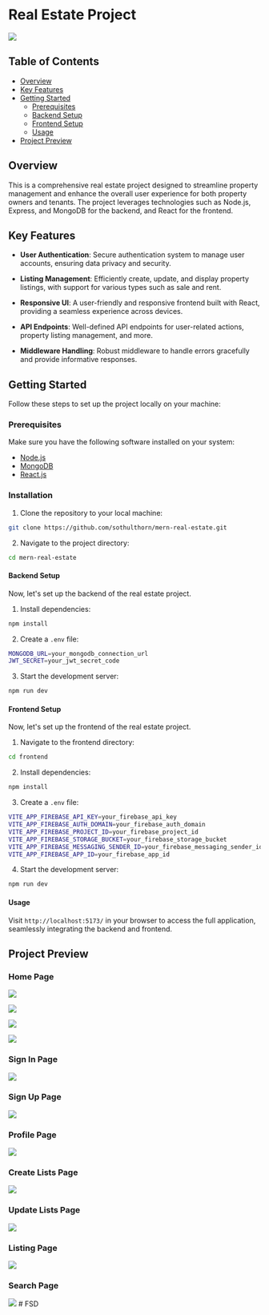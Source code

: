 # Real Estate Project

![](/assets/home.png)

## Table of Contents

- [Overview](#overview)
- [Key Features](#key-features)
- [Getting Started](#getting-started)
  - [Prerequisites](#prerequisites)
  - [Backend Setup](#backend-setup)
  - [Frontend Setup](#frontend-setup)
  - [Usage](#usage)
- [Project Preview](#project-preview)

## Overview

This is a comprehensive real estate project designed to streamline property management and enhance the overall user experience for both property owners and tenants. The project leverages technologies such as Node.js, Express, and MongoDB for the backend, and React for the frontend.

## Key Features

- **User Authentication**: Secure authentication system to manage user accounts, ensuring data privacy and security.
- **Listing Management**: Efficiently create, update, and display property listings, with support for various types such as sale and rent.

- **Responsive UI**: A user-friendly and responsive frontend built with React, providing a seamless experience across devices.

- **API Endpoints**: Well-defined API endpoints for user-related actions, property listing management, and more.

- **Middleware Handling**: Robust middleware to handle errors gracefully and provide informative responses.

## Getting Started

Follow these steps to set up the project locally on your machine:

### Prerequisites

Make sure you have the following software installed on your system:

- [Node.js](https://nodejs.org/)
- [MongoDB](https://www.mongodb.com/)
- [React.js](https://react.dev/)

### Installation

1. Clone the repository to your local machine:

```bash
git clone https://github.com/sothulthorn/mern-real-estate.git
```

2. Navigate to the project directory:

```bash
cd mern-real-estate
```

#### Backend Setup

Now, let's set up the backend of the real estate project.

1. Install dependencies:

```bash
npm install
```

2. Create a `.env` file:

```bash
MONGODB_URL=your_mongodb_connection_url
JWT_SECRET=your_jwt_secret_code
```

3. Start the development server:

```bash
npm run dev
```

#### Frontend Setup

Now, let's set up the frontend of the real estate project.

1. Navigate to the frontend directory:

```bash
cd frontend
```

2. Install dependencies:

```bash
npm install
```

3. Create a `.env` file:

```bash
VITE_APP_FIREBASE_API_KEY=your_firebase_api_key
VITE_APP_FIREBASE_AUTH_DOMAIN=your_firebase_auth_domain
VITE_APP_FIREBASE_PROJECT_ID=your_firebase_project_id
VITE_APP_FIREBASE_STORAGE_BUCKET=your_firebase_storage_bucket
VITE_APP_FIREBASE_MESSAGING_SENDER_ID=your_firebase_messaging_sender_id
VITE_APP_FIREBASE_APP_ID=your_firebase_app_id
```

4. Start the development server:

```bash
npm run dev
```

#### Usage

Visit `http://localhost:5173/` in your browser to access the full application, seamlessly integrating the backend and frontend.

## Project Preview

### Home Page

![](/assets/home.png)

![](/assets/offer-section.png)

![](/assets/rent-section.png)

![](/assets/sale-section.png)

### Sign In Page

![](/assets/sign-in.png)

### Sign Up Page

![](/assets/sign-up.png)

### Profile Page

![](/assets/profile.png)

### Create Lists Page

![](/assets/creating-list.png)

### Update Lists Page

![](/assets/updating-list.png)

### Listing Page

![](/assets/listing.png)

### Search Page

![](/assets/search-page.png)
#   F S D  
 